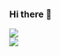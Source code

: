 ### Hi there 👋

<img src="https://github-readme-stats.vercel.app/api?username=imtoori&count_private=true&theme=default&show_icons=true"></img><br>
<img src="https://github-readme-stats.vercel.app/api/top-langs/?username=imtoori"></img>
